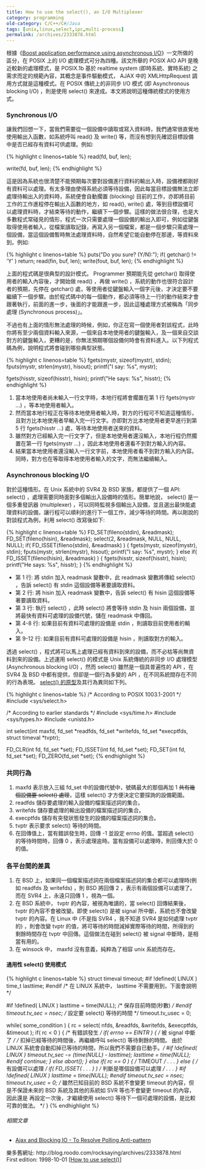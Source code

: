 ```yaml
---
title: How to use the select(), an I/O Multiplexer
category: programming
old-category: C/C++/C#/Java
tags: [unix,linux,select,ipc,multi-process]
permalink: /archives/2333878.html
---
```


根據《<a href="http://www-128.ibm.com/developerworks/linux/library/l-async/">Boost application performance using asynchronous I/O</a>》一文所做的區分，在 POSIX 上的 I/O 處理模式可分為四種。該文所舉的 POSIX AIO API 是晚近較新的處理模式，是 POSIX.1b 基於 realtime system (即時系統、實時系統) 之需求而定的規範內容，其概念是事件驅動模式， AJAX 中的 XMLHttpRequest 調用方式就是這種模式。在 POSIX 傳統上的非同步 I/O 模式 (即 Asynchronous blocking I/O) ，則是使用 select() 來達成。本文將說明這種傳統模式的使用方式。

<!--more-->

### Synchronous I/O

讓我們回想一下，當我們需要從一個設備中讀取或寫入資料時，我們通常很直覺地使用輸出入函數，如系統呼叫 read() 及 write() 等，而沒有想到先確認目標設備中是否已經存有資料可供處理。例如:

{% highlight c linenos=table %}
read(fd, buf, len);

write(fd, buf, len);
{% endhighlight %}

這是因為系統也很清楚不能預期每次要對設備進行資料的輸出入時，設備裡都剛好有資料可以處理。有太多理由使得系統必須等待設備，因此每當目標設備無法立即處理待輸出入的資料時，系統便會自動擱置 (blocking) 目前的工作，亦即將目前工作的工作進程停在輸出入函數的地方，如 read(), write() 處，等到目標設備可以處理資料時，才結束等待的動作，繼續下一個步驟。這樣的做法很合理，也是大多數程式常碰見的情形，程式一次只需要處理一個設備的輸出入即可，例如從鍵盤取得使用者輸入，從檔案讀取記錄，再寫入另一個檔案，都是一個步驟只需處理一個設備，當這個設備暫時無法處理資料時，自然希望它能自動停在那邊，等資料來到。例如:

{% highlight c linenos=table %}
puts("Do you sure? (Y/N):");
if( getchar() != 'Y' )
    return;
read(fin, buf, len);
write(fout, buf, len);
{% endhighlight %}

上面的程式碼是很典型的設計模式。 Programmer 預期能先從 getchar() 取得使用者的輸入內容後，才開始做 read() ，再做 write() ，系統的動作也很符合設計者的預期，先停在 getchar() 處，等使用者從鍵盤輸入一個字元後，才決定要不要繼續下一個步驟。由於程式碼中的每一個動作，都必須等待上一行的動作結束才會跟著執行，前面的進一步，後面的才能跟進一步，因此這種處理方式被稱為「同步處理 (Synchronous process)」。

不過也有上面的情形無法處理的時候，例如，你正在寫一個使用者對談程式，此時你將有至少兩個資料輸入來源，一個來自本地使用者的鍵盤輸入，及一個來自交談對方的鍵盤輸入，更糟的是，你無法預期哪個設備何時會有資料進入。以下列程式碼為例，說明程式將會碰到哪些典型狀態。

{% highlight c linenos=table %}
fgets(mystr, sizeof(mystr), stdin);
fputs(mystr, strlen(mystr), hisout);
printf("I say: %s", mystr);

fgets(hisstr, sizeof(hisstr), hisin);
printf("He says: %s", hisstr);
{% endhighlight %}

1. 當本地使用者尚未輸入一行文字時，本地行程將會擱置在第 1 行 fgets(mystr ...) ，等本地使用者輸入。
2. 然而當本地行程正在等待本地使用者輸入時，對方的行程可不知道這種情形，且對方比本地使用者早輸入完一行文字。亦即對方比本地使用者更早進行到第 5 行 fgets(hisstr ...) 處，等待本地使用者送來的資料。
3. 雖然對方已經輸入完一行文字了，但是本地使用者還沒輸入，本地行程仍然擱置在第一行   fgets(mystr ...) ，因此本地使用者還看不到對方輸入的內容。
4. 結果當本地使用者還沒輸入一行文字前，本地使用者看不到對方輸入的內容。同時，對方也在等取得本地使用者輸入的文字，而無法繼續輸入。

### Asynchronous blocking I/O

對於這種情形。在 Unix 系統中的 SVR4 及 BSD 家族，都提供了一個 API: select() ，處理需要同時面對多個輸出入設備時的情形。簡單地說， select() 是一個多重發訊器 (multiplexer) ，可以同時監視多個輸出入設備，並且選出最快能處理資料的設備，讓行程可以順利的進行下一個工作，減少等待的時間。再以剛說的對談程式為例，利用 select() 改寫後如下:

{% highlight c linenos=table %}
FD_SET(fileno(stdin), &readmask);
FD_SET(fileno(hisin), &readmask);
select(2, &readmask, NULL, NULL, NULL);
if( FD_ISSET(fileno(stdin), &readmask) ) {
    fgets(mystr, sizeof(mystr), stdin);
    fputs(mystr, strlen(mystr), hisout);
    printf("I say: %s", mystr);
}
else if( FD_ISSET(fileno(hisin), &readmask) ) {
    fgets(hisstr, sizeof(hisstr), hisin);
    printf("He says: %s", hisstr);
}
{% endhighlight %}

* 第 1 行: 將 stdin 加入 readmask 變數中，此 readmask 變數將傳給 select() ，告訴 select() 有 stdin 這個設備等著要讀取資料。
* 第 2 行: 將 hisin 加入 readmask 變數中，告訴 select() 有 hisin 這個設備等著要讀取資料。
* 第 3 行: 執行 select() ，此時 select() 將會等待 stdin 及 hisin 兩個設備，並將最快有資料可處理的設備代號，儲在 readmask 中傳回。
* 第 4-8 行: 如果目前有資料可處理的設備是 stdin ，則讀取目前使用者的輸入。
* 第 9-12 行: 如果目前有資料可處理的設備是 hisin ，則讀取對方的輸入。

透過 select() ，程式將可以馬上處理已經有資料到來的設備，而不必枯等尚無資料到來的設備。上述運用 select() 的模式是 Unix 系統傳統的非同步 I/O 處理模型 (Asynchronous blocking I/O) ，然而 select() 雖然是一個具普遍性的 API ，在 SVR4 及 BSD 中都有提供，但卻是一個行為多變的 API ，在不同系統間存在不同的行為表現。 <a href="http://man-wiki.net/index.php/2:select">select() 的原型</a>及其行為異同如下列。

{% highlight c linenos=table %}
/* According to POSIX 1003.1-2001 */
#include <sys/select.h>

/* According to earlier standards */
#include <sys/time.h>
#include <sys/types.h>
#include <unistd.h>

int select(int maxfd, fd_set *readfds, fd_set *writefds,
    fd_set *execptfds, struct timeval *tvptr);

FD_CLR(int fd, fd_set *set);
FD_ISSET(int fd, fd_set *set);
FD_SET(int fd, fd_set *set);
FD_ZERO(fd_set *set);
{% endhighlight %}

### 共同行為

1. maxfd 表示放入三組 fd_set 中的設備代號中，號碼最大的那個再加 1 <del>共有幾個設備要 select() 處理</del>，這樣 select() 才方便決定它要探詢的設備範圍。
2. readfds 儲存要處理的輸入設備的檔案描述詞的集合。
3. writefds 儲存要處理的輸出設備的檔案描述詞的集合。
4. execptfds 儲存有突發狀態發生的設備的檔案描述詞的集合。
5. tvptr 表示要求 select() 等待的時間。
6. 在回傳值上，當有錯誤發生時，回傳 -1 並設定 errno 的值。當超過 select() 的等待時間時，回傳 0 ，表示處理逾時。當有設備可以處理時，則回傳大於 0 的值。

### 各平台間的差異

1. 在 BSD 上，如果同一個檔案描述詞在兩個檔案描述詞的集合都可以處理時(例如 readfds 及 writefds) ，則 BSD 將回傳 2 ，表示有兩個設備可以處理了。而在 SVR4 上，永遠只回傳 1 ，視為一個。
2. 在 BSD 系統中， tvptr 的內容，被視為唯讀的，當 select() 回傳結果後， tvptr 的內容不會被改變。即使 select() 是被 signal 所中斷，系統也不會改變 tvptr 的內容。在 Linux 中 (不是指 SVR4 ，我不知道 SVR4 是如何處理 tvptr 的) ，則會改變 tvptr 的值，將可等待的時間減掉實際等待的時間，所得到的剩餘時間存在 tvptr 中回傳。這個做法在碰到 select() 被 signal 中斷時，是相當有用的。
3. 在 winsock 中， maxfd 沒有意義，純粹為了相容 unix 系統而存在。

#### 通用性 select() 使用模式

{% highlight c linenos=table %}
struct timeval timeout;
#if !defined( LINUX )
time_t lasttime;
#endif
/* 在 LINUX 系統中， lasttime 不需要用到，下面會說明 */

#if !defined( LINUX )
lasttime = time(NULL);  /* 保存目前時間(秒數) */
#endif
timeout.tv_sec = nsec;  /* 設定要 select() 等待的時間 */
timeout.tv_usec = 0;

while( some_condition ) {
  rc = select( nfds, &readfds, &writefds, &execptfds, &timeout );
  if( rc < 0 ) { /* 有錯誤發生 */
    if( errno == EINTR ) { /* 被 signal 中斷了 */
      /* 扣掉已經等待的時間後，再繼續呼叫 select() 等待剩餘的時間。
         由於 LINUX 系統會自動扣掉已等待的時間，所以我們不需要自已動手。*/
      #if !defined( LINUX )
      timeout.tv_sec -= (time(NULL) - lasttime);
      lasttime = time(NULL);
      #endif
      continue;
    }
    else
      abort();
  }
  else if( rc == 0 ) {  /* TIMEOUT */
    . . .
  }
  else { /* 有設備可以處理 */
    if( FD_ISSET( . . . ) )  /* 判斷是哪個設備可以處理 */
      . . .
  }
  #if !defined( LINUX )
  lasttime = time(NULL);
  #endif
  timeout.tv_sec = nsec;
  timeout.tv_usec = 0;
  /*
  雖然已知目前的 BSD 系統不會變更 timeout 的內容，但是不保證未來的
  BSD 系統及其他的系統如 SVR 等也不會變更 timeout 的內容，因此還是
  再設定一次後，才繼續使用 select() 等待下一個可處理的設備，是比較
  可靠的做法。
  */
}
{% endhighlight %}

###### 相關文章

* <a href="{{ site.baseurl }}/archives/12010463.html">Ajax and Blocking IO - To Resolve Polling Anti-pattern</a>

<div class="note">樂多舊網址: http://blog.roodo.com/rocksaying/archives/2333878.html<br/>
First edition: 1998-10-01 [<a href="http://home.educities.edu.tw/shirock/comp/How_to_use_select.txt">How to use select()</a>]</div>
